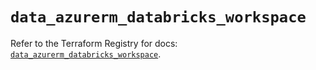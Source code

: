 # `data_azurerm_databricks_workspace`

Refer to the Terraform Registry for docs: [`data_azurerm_databricks_workspace`](https://registry.terraform.io/providers/hashicorp/azurerm/3.98.0/docs/data-sources/databricks_workspace).
